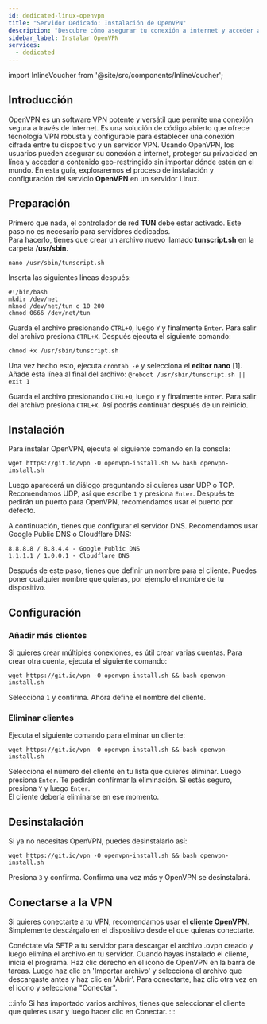 ```yaml
---
id: dedicated-linux-openvpn
title: "Servidor Dedicado: Instalación de OpenVPN"
description: "Descubre cómo asegurar tu conexión a internet y acceder a contenido restringido usando OpenVPN en servidores Linux → Aprende más ahora"
sidebar_label: Instalar OpenVPN
services:
  - dedicated
---
```


import InlineVoucher from '@site/src/components/InlineVoucher';

## Introducción

OpenVPN es un software VPN potente y versátil que permite una conexión segura a través de Internet. Es una solución de código abierto que ofrece tecnología VPN robusta y configurable para establecer una conexión cifrada entre tu dispositivo y un servidor VPN. Usando OpenVPN, los usuarios pueden asegurar su conexión a internet, proteger su privacidad en línea y acceder a contenido geo-restringido sin importar dónde estén en el mundo. En esta guía, exploraremos el proceso de instalación y configuración del servicio **OpenVPN** en un servidor Linux.

<InlineVoucher />

## Preparación

Primero que nada, el controlador de red **TUN** debe estar activado. Este paso no es necesario para servidores dedicados.  
Para hacerlo, tienes que crear un archivo nuevo llamado **tunscript.sh** en la carpeta **/usr/sbin**.

```
nano /usr/sbin/tunscript.sh 
```

Inserta las siguientes líneas después:
```
#!/bin/bash
mkdir /dev/net
mknod /dev/net/tun c 10 200
chmod 0666 /dev/net/tun
```

Guarda el archivo presionando `CTRL+O`, luego `Y` y finalmente `Enter`. Para salir del archivo presiona `CTRL+X`. Después ejecuta el siguiente comando:

```
chmod +x /usr/sbin/tunscript.sh
```

Una vez hecho esto, ejecuta ``crontab -e`` y selecciona el **editor nano** [1]. Añade esta línea al final del archivo:
``` @reboot /usr/sbin/tunscript.sh || exit 1 ```

Guarda el archivo presionando `CTRL+O`, luego `Y` y finalmente `Enter`. Para salir del archivo presiona `CTRL+X`. Así podrás continuar después de un reinicio.

## Instalación

Para instalar OpenVPN, ejecuta el siguiente comando en la consola:
```
wget https://git.io/vpn -O openvpn-install.sh && bash openvpn-install.sh
```

Luego aparecerá un diálogo preguntando si quieres usar UDP o TCP. Recomendamos UDP, así que escribe `1` y presiona `Enter`. Después te pedirán un puerto para OpenVPN, recomendamos usar el puerto por defecto.

A continuación, tienes que configurar el servidor DNS. Recomendamos usar Google Public DNS o Cloudflare DNS:
```
8.8.8.8 / 8.8.4.4 - Google Public DNS
1.1.1.1 / 1.0.0.1 - Cloudflare DNS
```

Después de este paso, tienes que definir un nombre para el cliente. Puedes poner cualquier nombre que quieras, por ejemplo el nombre de tu dispositivo.

## Configuración

### Añadir más clientes

Si quieres crear múltiples conexiones, es útil crear varias cuentas. Para crear otra cuenta, ejecuta el siguiente comando:
```
wget https://git.io/vpn -O openvpn-install.sh && bash openvpn-install.sh
```

Selecciona `1` y confirma. Ahora define el nombre del cliente.

### Eliminar clientes

Ejecuta el siguiente comando para eliminar un cliente:
```
wget https://git.io/vpn -O openvpn-install.sh && bash openvpn-install.sh
```

Selecciona el número del cliente en tu lista que quieres eliminar. Luego presiona `Enter`. Te pedirán confirmar la eliminación. Si estás seguro, presiona `Y` y luego `Enter`.  
El cliente debería eliminarse en ese momento.

## Desinstalación

Si ya no necesitas OpenVPN, puedes desinstalarlo así:
```
wget https://git.io/vpn -O openvpn-install.sh && bash openvpn-install.sh
```
Presiona `3` y confirma. Confirma una vez más y OpenVPN se desinstalará.

## Conectarse a la VPN

Si quieres conectarte a tu VPN, recomendamos usar el **[cliente OpenVPN](https://openvpn.net/community-downloads/)**. Simplemente descárgalo en el dispositivo desde el que quieras conectarte.

Conéctate vía SFTP a tu servidor para descargar el archivo .ovpn creado y luego elimina el archivo en tu servidor. Cuando hayas instalado el cliente, inicia el programa. Haz clic derecho en el icono de OpenVPN en la barra de tareas. Luego haz clic en 'Importar archivo' y selecciona el archivo que descargaste antes y haz clic en 'Abrir'. Para conectarte, haz clic otra vez en el icono y selecciona "Conectar".

:::info
Si has importado varios archivos, tienes que seleccionar el cliente que quieres usar y luego hacer clic en Conectar.
:::

<InlineVoucher />